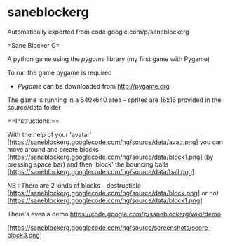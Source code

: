 # saneblockerg
Automatically exported from code.google.com/p/saneblockerg

=Sane Blocker G=

A python game using the *pygame* library (my first game with Pygame)

To run the game pygame is required 
 * *Pygame* can be downloaded from http://pygame.org

The game is running in a 640x640 area - sprites are 16x16 provided in the source/data folder

==Instructions:==

With the help of your 'avatar' [https://saneblockerg.googlecode.com/hg/source/data/avatr.png] you can move around and create blocks [https://saneblockerg.googlecode.com/hg/source/data/block1.png] (by pressing space bar) and then 'block' the bouncing balls [https://saneblockerg.googlecode.com/hg/source/data/ball.png].

NB : There are 2 kinds of blocks - destructible [https://saneblockerg.googlecode.com/hg/source/data/block.png] or not [https://saneblockerg.googlecode.com/hg/source/data/block1.png]

There's even a demo https://code.google.com/p/saneblockerg/wiki/demo

[https://saneblockerg.googlecode.com/hg/source/screenshots/score-block3.png]

